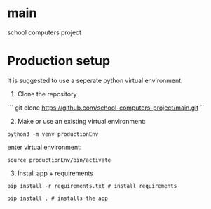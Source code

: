 # main


school computers project


# Production setup 

It is suggested to use a seperate python virtual environment.

1. Clone the repository

``` git clone https://github.com/school-computers-project/main.git ``

2. Make or use an existing virtual environment:

``` python3 -m venv productionEnv ```

enter virtual environment:

```source productionEnv/bin/activate```


3. Install app + requirements

``` 
pip install -r requirements.txt # install requirements

pip install . # installs the app
```